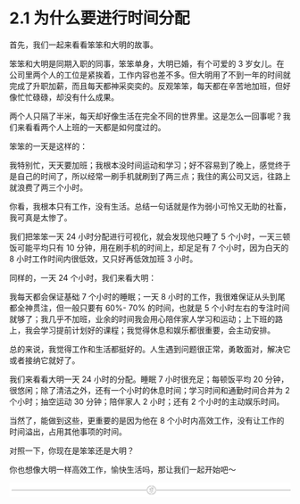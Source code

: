 # 2.1 为什么要进行时间分配

首先，我们一起来看看笨笨和大明的故事。

笨笨和大明是同期入职的同事，笨笨单身，大明已婚，有个可爱的 3 岁女儿。在公司里两个人的工位是紧挨着，工作内容也差不多。但大明用了不到一年的时间就完成了升职加薪，而且每天都神采奕奕的。反观笨笨，每天都在辛苦地加班，但好像忙忙碌碌，却没有什么成果。

两个人只隔了半米，每天却好像生活在完全不同的世界里。这是怎么一回事呢？我们来看看两个人上班的一天都是如何度过的。

笨笨的一天是这样的：

我特别忙，天天要加班；我根本没时间运动和学习；好不容易到了晚上，感觉终于是自己的时间了，所以经常一刷手机就刷到了两三点；我住的离公司又远，往路上就浪费了两三个小时。

你看，我根本只有工作，没有生活。总结一句话就是作为弱小可怜又无助的社畜，我可真是太惨了。

我们把笨笨一天 24 小时分配进行可视化，就会发现他只睡了 5 个小时，一天三顿饭可能平均只有 10 分钟，用在刷手机的时间上，却足足有 7 个小时，因为白天的 8 小时工作时间内很低效，又只好再低效加班 3 小时。

同样的，一天 24 个小时，我们来看大明：

我每天都会保证基础 7 个小时的睡眠；一天 8 小时的工作，我很难保证从头到尾都全神贯注，但一般只要有 60%- 70% 的时间，也就是 5 个小时左右的专注时间就够了；我几乎不加班，业余的时间我会用心陪伴家人学习和运动；上下班的路上，我会学习提前计划好的课程；我觉得休息和娱乐都很重要，会主动安排。

总的来说，我觉得工作和生活都挺好的。人生遇到问题很正常，勇敢面对，解决它或者接纳它就好了。

我们来看看大明一天 24 小时的分配。睡眠 7 小时很充足；每顿饭平均 20 分钟，很悠闲；除了清洁之外，还有一个小时的休息时间；学习时间和通勤时间合并为 2 个小时；抽空运动 30 分钟；陪伴家人 2 小时；还有 2 个小时的主动娱乐时间。

当然了，能做到这些，更重要的是因为他在 8 个小时内高效工作，没有让工作的时间溢出，占用其他事项的时间。

对照一下，你现在是笨笨还是大明？

你也想像大明一样高效工作，愉快生活吗，那让我们一起开始吧～

![](img/e573a089fa5c69c53659d55b676d2c92.png)